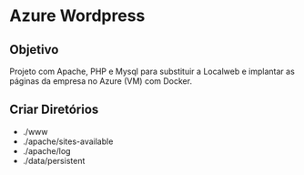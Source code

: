 # Azure Wordpress

## Objetivo

Projeto com Apache, PHP e Mysql para substituir a Localweb e implantar as páginas da empresa no Azure (VM) com Docker.

## Criar Diretórios

* ./www
* ./apache/sites-available
* ./apache/log
* ./data/persistent